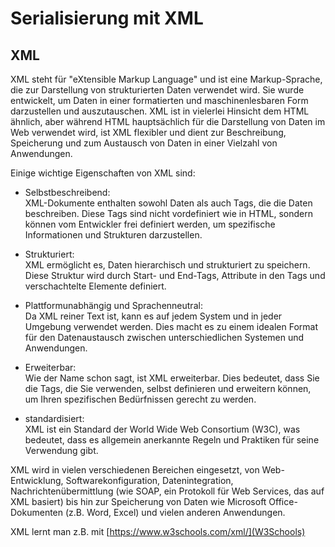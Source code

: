 # Serialisierung mit XML

## XML
XML steht für "eXtensible Markup Language" und ist eine Markup-Sprache, 
die zur Darstellung von strukturierten Daten verwendet wird. 
Sie wurde entwickelt, um Daten in einer formatierten und maschinenlesbaren Form darzustellen und auszutauschen. 
XML ist in vielerlei Hinsicht dem HTML ähnlich, aber während HTML hauptsächlich für die Darstellung von Daten im Web verwendet wird, 
ist XML flexibler und dient zur Beschreibung, Speicherung und zum Austausch von Daten in einer Vielzahl von Anwendungen.

Einige wichtige Eigenschaften von XML sind:

* Selbstbeschreibend:  
  XML-Dokumente enthalten sowohl Daten als auch Tags, die die Daten beschreiben.
  Diese Tags sind nicht vordefiniert wie in HTML, sondern können vom Entwickler frei definiert werden,
  um spezifische Informationen und Strukturen darzustellen.

* Strukturiert:  
  XML ermöglicht es, Daten hierarchisch und strukturiert zu speichern.
  Diese Struktur wird durch Start- und End-Tags, Attribute in den Tags und verschachtelte Elemente definiert.

* Plattformunabhängig und Sprachenneutral:  
  Da XML reiner Text ist, kann es auf jedem System und in jeder Umgebung verwendet werden.
  Dies macht es zu einem idealen Format für den Datenaustausch zwischen unterschiedlichen Systemen und Anwendungen.

* Erweiterbar:  
  Wie der Name schon sagt, ist XML erweiterbar.
  Dies bedeutet, dass Sie die Tags, die Sie verwenden, selbst definieren und erweitern können,
  um Ihren spezifischen Bedürfnissen gerecht zu werden.

* standardisiert:  
  XML ist ein Standard der World Wide Web Consortium (W3C), was bedeutet,
  dass es allgemein anerkannte Regeln und Praktiken für seine Verwendung gibt.

XML wird in vielen verschiedenen Bereichen eingesetzt, 
von Web-Entwicklung, Softwarekonfiguration, Datenintegration, Nachrichtenübermittlung (wie SOAP, ein Protokoll für Web Services, 
das auf XML basiert) bis hin zur Speicherung von Daten wie Microsoft Office-Dokumenten (z.B. Word, Excel) und vielen anderen Anwendungen.

XML lernt man z.B. mit [https://www.w3schools.com/xml/](W3Schools)





